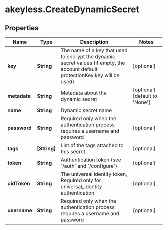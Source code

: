 # akeyless.CreateDynamicSecret

## Properties

Name | Type | Description | Notes
------------ | ------------- | ------------- | -------------
**key** | **String** | The name of a key that used to encrypt the dynamic secret values (if empty, the account default protectionKey key will be used) | [optional] 
**metadata** | **String** | Metadata about the dynamic secret | [optional] [default to &#39;None&#39;]
**name** | **String** | Dynamic secret name | 
**password** | **String** | Required only when the authentication process requires a username and password | [optional] 
**tags** | **[String]** | List of the tags attached to this secret | [optional] 
**token** | **String** | Authentication token (see &#x60;/auth&#x60; and &#x60;/configure&#x60;) | [optional] 
**uidToken** | **String** | The universal identity token, Required only for universal_identity authentication | [optional] 
**username** | **String** | Required only when the authentication process requires a username and password | [optional] 


